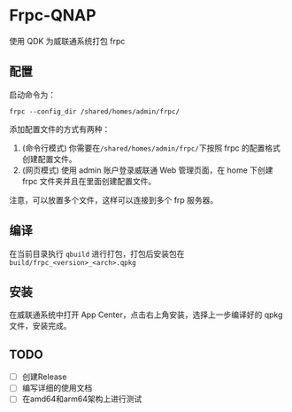 # Frpc-QNAP

使用 QDK 为威联通系统打包 frpc

## 配置

启动命令为：

```
frpc --config_dir /shared/homes/admin/frpc/
```

添加配置文件的方式有两种：

1. (命令行模式) 你需要在`/shared/homes/admin/frpc/`下按照 frpc 的配置格式创建配置文件。
2. (网页模式) 使用 admin 账户登录威联通 Web 管理页面，在 home 下创建 frpc 文件夹并且在里面创建配置文件。

注意，可以放置多个文件，这样可以连接到多个 frp 服务器。

## 编译

在当前目录执行 `qbuild` 进行打包，打包后安装包在 `build/frpc_<version>_<arch>.qpkg`

## 安装

在威联通系统中打开 App Center，点击右上角安装，选择上一步编译好的 qpkg 文件，安装完成。

## TODO
- [ ] 创建Release
- [ ] 编写详细的使用文档
- [ ] 在amd64和arm64架构上进行测试